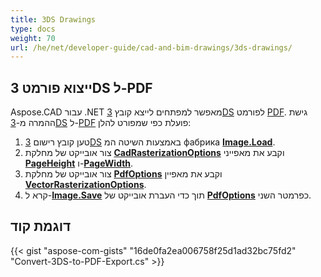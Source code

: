 ```yaml
---
title: 3DS Drawings
type: docs
weight: 70
url: /he/net/developer-guide/cad-and-bim-drawings/3ds-drawings/
---
```


## **ייצוא פורמט 3DS ל-PDF**

Aspose.CAD עבור .NET מאפשר למפתחים לייצא קובץ [3DS](https://docs.fileformat.com/3d/3ds/) לפורמט [PDF](https://docs.fileformat.com/pdf/). גישת ההמרה מ-[3DS](https://docs.fileformat.com/3d/3ds/) ל-[PDF](https://docs.fileformat.com/pdf/) פועלת כפי שמפורט להלן:

1. טען קובץ רישום [3DS](https://docs.fileformat.com/3d/3ds/) באמצעות השיטה המ фабрика [**Image.Load**](https://reference.aspose.com/cad/net/aspose.cad.image/load/methods/2).
1. צור אובייקט של מחלקת [**CadRasterizationOptions**](https://reference.aspose.com/cad/net/aspose.cad.imageoptions/cadrasterizationoptions) וקבע את מאפייני [**PageHeight**](https://reference.aspose.com/cad/net/aspose.cad.imageoptions/vectorrasterizationoptions/properties/pageheight) ו-[**PageWidth**](https://reference.aspose.com/cad/net/aspose.cad.imageoptions/vectorrasterizationoptions/properties/pagewidth).
1. צור אובייקט של מחלקת [**PdfOptions**](https://reference.aspose.com/cad/net/aspose.cad.imageoptions/pdfoptions) וקבע את מאפיין [**VectorRasterizationOptions**](https://reference.aspose.com/cad/net/aspose.cad.imageoptions/vectorrasterizationoptions).
1. קרא ל-[**Image.Save**](https://reference.aspose.com/cad/net/aspose.cad/image/methods/save/index) תוך כדי העברת אובייקט של [**PdfOptions**](https://reference.aspose.com/cad/net/aspose.cad.imageoptions/pdfoptions) כפרמטר השני.

## דוגמת קוד

{{< gist "aspose-com-gists" "16de0fa2ea006758f25d1ad32bc75fd2" "Convert-3DS-to-PDF-Export.cs" >}}
